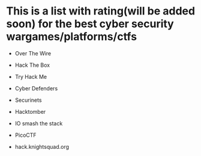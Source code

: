 <H1>This is a list with rating(will be added soon) for the best cyber security wargames/platforms/ctfs</H1>

- Over The Wire<br>

- Hack The Box<br>

- Try Hack Me<br>

- Cyber Defenders<br>

- Securinets<br>

- Hacktomber<br>

- IO smash the stack<br>

- PicoCTF<br>

- hack.knightsquad.org<br>
